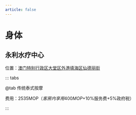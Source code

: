 ```yaml
---
article: false
---
```


# 身体

## 永利水疗中心

<i class="fa-solid fa-location-dot"></i> 位置：<a href="https://ditu.amap.com/place/B073D00BG0" target="_blank">澳门特别行政区大堂区外港填海区仙德丽街</a>

::: tabs

@tab 传统泰式按摩

费用：2535MOP$（客房内享用400MOP$+10%服务费+5%政府税）

:::

<PDF url="https://img.sherry4869.com/blog/life/care/skin/macao/yl/ylslzx.pdf" page="16" zoom="200%"/>